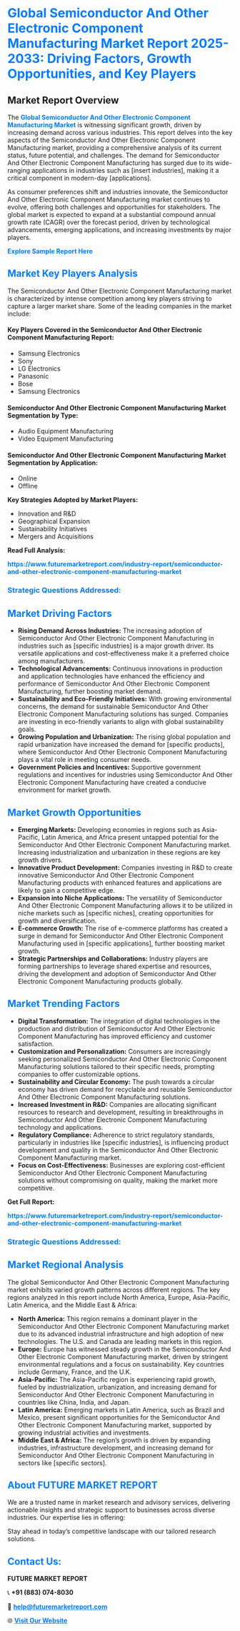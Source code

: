 <h1 style="color: #007BFF;">Global Semiconductor And Other Electronic Component Manufacturing Market Report 2025-2033: Driving Factors, Growth Opportunities, and Key Players</h1>

<section id="overview">
<h2>Market Report Overview</h2>
<p>The <a href="https://www.futuremarketreport.com/industry-report/semiconductor-and-other-electronic-component-manufacturing-market" style="color: #007BFF; text-decoration: none;"><strong>Global Semiconductor And Other Electronic Component Manufacturing Market</strong></a> is witnessing significant growth, driven by increasing demand across various industries. This report delves into the key aspects of the Semiconductor And Other Electronic Component Manufacturing market, providing a comprehensive analysis of its current status, future potential, and challenges. The demand for Semiconductor And Other Electronic Component Manufacturing has surged due to its wide-ranging applications in industries such as [insert industries], making it a critical component in modern-day [applications].</p>
<p>As consumer preferences shift and industries innovate, the Semiconductor And Other Electronic Component Manufacturing market continues to evolve, offering both challenges and opportunities for stakeholders. The global market is expected to expand at a substantial compound annual growth rate (CAGR) over the forecast period, driven by technological advancements, emerging applications, and increasing investments by major players.</p>
</section>

<section id="overview">
<p><a href="https://www.futuremarketreport.com/request-sample/reportId=34605" style="color: #007BFF; text-decoration: none;"><strong>Explore Sample Report Here</strong></a></p>
</section>

<section id="key-players">
<h2 style="color: #007BFF;">Market Key Players Analysis</h2>
<p>The Semiconductor And Other Electronic Component Manufacturing market is characterized by intense competition among key players striving to capture a larger market share. Some of the leading companies in the market include:</p>
<h4>Key Players Covered in the Semiconductor And Other Electronic Component Manufacturing Report:</h4>
<ul><li>Samsung Electronics</li><li>Sony</li><li>LG Electronics</li><li>Panasonic</li><li>Bose</li><li>Samsung Electronics</li></ul>
<h4>Semiconductor And Other Electronic Component Manufacturing Market Segmentation by Type:</h4>
<ul><li>Audio Equipment Manufacturing</li><li>Video Equipment Manufacturing</li></ul>

<h4>Semiconductor And Other Electronic Component Manufacturing Market Segmentation by Application:</h4>
<ul><li>Online</li><li>Offline</li></ul>
<p><strong>Key Strategies Adopted by Market Players:</strong></p>
<ul>
<li>Innovation and R&D</li>
<li>Geographical Expansion</li>
<li>Sustainability Initiatives</li>
<li>Mergers and Acquisitions</li>
</ul>
</section>

<section>
<p><strong>Read Full Analysis: </strong></p><a href="https://www.futuremarketreport.com/industry-report/semiconductor-and-other-electronic-component-manufacturing-market" style="color: #007BFF; text-decoration: none;"><strong>https://www.futuremarketreport.com/industry-report/semiconductor-and-other-electronic-component-manufacturing-market</strong></a>
<h3 style="color: #007BFF;">Strategic Questions Addressed:</h3>
</section>

<section id="driving-factors">
<h2 style="color: #007BFF;">Market Driving Factors</h2>
<ul>
<li><strong>Rising Demand Across Industries:</strong> The increasing adoption of Semiconductor And Other Electronic Component Manufacturing in industries such as [specific industries] is a major growth driver. Its versatile applications and cost-effectiveness make it a preferred choice among manufacturers.</li>
<li><strong>Technological Advancements:</strong> Continuous innovations in production and application technologies have enhanced the efficiency and performance of Semiconductor And Other Electronic Component Manufacturing, further boosting market demand.</li>
<li><strong>Sustainability and Eco-Friendly Initiatives:</strong> With growing environmental concerns, the demand for sustainable Semiconductor And Other Electronic Component Manufacturing solutions has surged. Companies are investing in eco-friendly variants to align with global sustainability goals.</li>
<li><strong>Growing Population and Urbanization:</strong> The rising global population and rapid urbanization have increased the demand for [specific products], where Semiconductor And Other Electronic Component Manufacturing plays a vital role in meeting consumer needs.</li>
<li><strong>Government Policies and Incentives:</strong> Supportive government regulations and incentives for industries using Semiconductor And Other Electronic Component Manufacturing have created a conducive environment for market growth.</li>
</ul>
</section>

<section id="growth-opportunities">
<h2 style="color: #007BFF;">Market Growth Opportunities</h2>
<ul>
<li><strong>Emerging Markets:</strong> Developing economies in regions such as Asia-Pacific, Latin America, and Africa present untapped potential for the Semiconductor And Other Electronic Component Manufacturing market. Increasing industrialization and urbanization in these regions are key growth drivers.</li>
<li><strong>Innovative Product Development:</strong> Companies investing in R&D to create innovative Semiconductor And Other Electronic Component Manufacturing products with enhanced features and applications are likely to gain a competitive edge.</li>
<li><strong>Expansion into Niche Applications:</strong> The versatility of Semiconductor And Other Electronic Component Manufacturing allows it to be utilized in niche markets such as [specific niches], creating opportunities for growth and diversification.</li>
<li><strong>E-commerce Growth:</strong> The rise of e-commerce platforms has created a surge in demand for Semiconductor And Other Electronic Component Manufacturing used in [specific applications], further boosting market growth.</li>
<li><strong>Strategic Partnerships and Collaborations:</strong> Industry players are forming partnerships to leverage shared expertise and resources, driving the development and adoption of Semiconductor And Other Electronic Component Manufacturing products globally.</li>
</ul>
</section>

<section id="trending-factors">
<h2 style="color: #007BFF;">Market Trending Factors</h2>
<ul>
<li><strong>Digital Transformation:</strong> The integration of digital technologies in the production and distribution of Semiconductor And Other Electronic Component Manufacturing has improved efficiency and customer satisfaction.</li>
<li><strong>Customization and Personalization:</strong> Consumers are increasingly seeking personalized Semiconductor And Other Electronic Component Manufacturing solutions tailored to their specific needs, prompting companies to offer customizable options.</li>
<li><strong>Sustainability and Circular Economy:</strong> The push towards a circular economy has driven demand for recyclable and reusable Semiconductor And Other Electronic Component Manufacturing solutions.</li>
<li><strong>Increased Investment in R&D:</strong> Companies are allocating significant resources to research and development, resulting in breakthroughs in Semiconductor And Other Electronic Component Manufacturing technology and applications.</li>
<li><strong>Regulatory Compliance:</strong> Adherence to strict regulatory standards, particularly in industries like [specific industries], is influencing product development and quality in the Semiconductor And Other Electronic Component Manufacturing market.</li>
<li><strong>Focus on Cost-Effectiveness:</strong> Businesses are exploring cost-efficient Semiconductor And Other Electronic Component Manufacturing solutions without compromising on quality, making the market more competitive.</li>
</ul>
</section>

<section>
<p><strong>Get Full Report: </strong></p><a href="https://www.futuremarketreport.com/industry-report/semiconductor-and-other-electronic-component-manufacturing-market" style="color: #007BFF; text-decoration: none;"><strong>https://www.futuremarketreport.com/industry-report/semiconductor-and-other-electronic-component-manufacturing-market</strong></a>
<h3 style="color: #007BFF;">Strategic Questions Addressed:</h3>
</section>


<section id="regional-analysis">
<h2 style="color: #007BFF;">Market Regional Analysis</h2>
<p>The global Semiconductor And Other Electronic Component Manufacturing market exhibits varied growth patterns across different regions. The key regions analyzed in this report include North America, Europe, Asia-Pacific, Latin America, and the Middle East & Africa:</p>
<ul>
<li><strong>North America:</strong> This region remains a dominant player in the Semiconductor And Other Electronic Component Manufacturing market due to its advanced industrial infrastructure and high adoption of new technologies. The U.S. and Canada are leading markets in this region.</li>
<li><strong>Europe:</strong> Europe has witnessed steady growth in the Semiconductor And Other Electronic Component Manufacturing market, driven by stringent environmental regulations and a focus on sustainability. Key countries include Germany, France, and the U.K.</li>
<li><strong>Asia-Pacific:</strong> The Asia-Pacific region is experiencing rapid growth, fueled by industrialization, urbanization, and increasing demand for Semiconductor And Other Electronic Component Manufacturing in countries like China, India, and Japan.</li>
<li><strong>Latin America:</strong> Emerging markets in Latin America, such as Brazil and Mexico, present significant opportunities for the Semiconductor And Other Electronic Component Manufacturing market, supported by growing industrial activities and investments.</li>
<li><strong>Middle East & Africa:</strong> The region’s growth is driven by expanding industries, infrastructure development, and increasing demand for Semiconductor And Other Electronic Component Manufacturing in sectors like [specific sectors].</li>
</ul>
</section>

<footer>
<h2 style="color: #007BFF;">About FUTURE MARKET REPORT</h2>
<p>We are a trusted name in market research and advisory services, delivering actionable insights and strategic support to businesses across diverse industries. Our expertise lies in offering:</p>

<p>Stay ahead in today’s competitive landscape with our tailored research solutions.</p>

<h2 style="color: #007BFF;">Contact Us:</h2>
<p><strong>FUTURE MARKET REPORT</strong></p>
<p>📞 <strong>+91 (883) 074-8030</strong></p>
<p>📧 <strong><a href="mailto:help@futuremarketreport.com" style="color: #007BFF;">help@futuremarketreport.com</a></strong></p>
<p>🌐 <strong><a href="https://www.futuremarketreport.com/" style="color: #007BFF;">Visit Our Website</a></strong></p>
</footer>